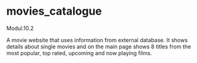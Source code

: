 # movies_catalogue
Modul.10.2

A movie website that uses information from external database. It shows details about single movies and on the main page shows 8 titles from the most popular, top rated, upcoming and now playing films.
